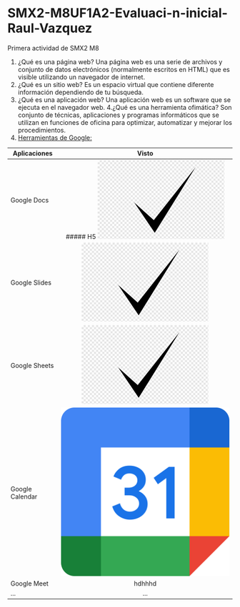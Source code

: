 # SMX2-M8UF1A2-Evaluaci-n-inicial-Raul-Vazquez
Primera actividad de SMX2 M8

1. ¿Qué es una página web?
Una página web es una serie de archivos y conjunto de datos electrónicos (normalmente escritos en HTML) que es visible utilizando un navegador de internet.
2. ¿Qué es un sitio web?
Es un espacio virtual que contiene diferente información dependiendo de tu búsqueda.
3. ¿Qué es una aplicación web?
Una aplicación web es un software que se ejecuta en el navegador web.
4.¿Qué es una herramienta ofimática?
Son conjunto de técnicas, aplicaciones y programas informáticos que se utilizan en funciones de oficina para optimizar, automatizar y mejorar los procedimientos.
5. [Herramientas de Google:](https://www.google.com/intl/es-419/chrome/browser-tools/)

|**Aplicaciones**|**Visto**|
|-----------------------|:----------------:|	
|Google Docs |##### H5 ![visto](https://github.com/raulvazquez007/SMX2-M8UF1A2-Evaluaci-n-inicial-Raul-Vazquez/blob/main/visto.png)|
|Google Slides |![visto](https://github.com/raulvazquez007/SMX2-M8UF1A2-Evaluaci-n-inicial-Raul-Vazquez/blob/main/visto.png)|
|Google Sheets |![visto](https://github.com/raulvazquez007/SMX2-M8UF1A2-Evaluaci-n-inicial-Raul-Vazquez/blob/main/visto.png)|
|Google Calendar |![calendario](https://github.com/raulvazquez007/SMX2-M8UF1A2-Evaluaci-n-inicial-Raul-Vazquez/blob/main/calendario.png)|
|Google Meet |hdhhhd |
|... |...|

